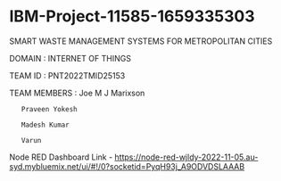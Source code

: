 # IBM-Project-11585-1659335303
SMART WASTE MANAGEMENT SYSTEMS FOR METROPOLITAN CITIES

DOMAIN : INTERNET OF THINGS

TEAM ID : PNT2022TMID25153

TEAM MEMBERS : Joe M J Marixson

       Praveen Yokesh 
       
       Madesh Kumar
       
       Varun

Node RED Dashboard Link - https://node-red-wjldy-2022-11-05.au-syd.mybluemix.net/ui/#!/0?socketid=PyqH93j_A9ODVDSLAAAB
